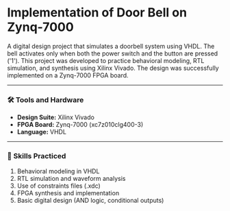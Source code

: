 # Implementation of Door Bell on Zynq-7000

A digital design project that simulates a doorbell system using VHDL. The bell activates only when both the power switch and the button are pressed ('1'). This project was developed to practice behavioral modeling, RTL simulation, and synthesis using Xilinx Vivado. The design was successfully implemented on a Zynq-7000 FPGA board.

---

### 🛠️ Tools and Hardware
- **Design Suite:** Xilinx Vivado  
- **FPGA Board:** Zynq-7000 (xc7z010clg400-3)  
- **Language:** VHDL

---

### 🎯 Skills Practiced
1. Behavioral modeling in VHDL  
2. RTL simulation and waveform analysis  
3. Use of constraints files (.xdc)  
4. FPGA synthesis and implementation  
5. Basic digital design (AND logic, conditional outputs)

